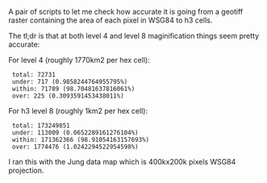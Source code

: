 A pair of scripts to let me check how accurate it is going from a geotiff raster containing the area of each pixel in WSG84 to h3 cells.

The tl;dr is that at both level 4 and level 8 maginification things seem pretty accurate:

For level 4 (roughly 1770km2 per hex cell):

```
 total: 72731
 under: 717 (0.9858244764955795%)
 within: 71789 (98.70481637816061%)
 over: 225 (0.3093591453438011%)
```

For h3 level 8 (roughly 1km2 per hex cell):

```
 total: 173249851
 under: 113009 (0.0652289161276104%)
 within: 171362366 (98.91054163157693%)
 over: 1774476 (1.0242294522954598%)
```
 
 I ran this with the Jung data map which is 400kx200k pixels WSG84 projection.
